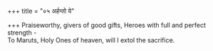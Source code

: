 +++
title = "०५ अर्हन्तो ये"

+++
Praiseworthy, givers of good gifts, Heroes with full and perfect strength -  
     To Maruts, Holy Ones of heaven, will I extol the sacrifice.
